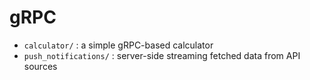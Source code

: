 # gRPC
- `calculator/` : a simple gRPC-based calculator
- `push_notifications/` : server-side streaming fetched data from API sources